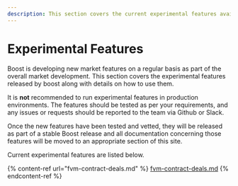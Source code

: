 ```yaml
---
description: This section covers the current experimental features available in Boost
---
```


# Experimental Features

Boost is developing new market features on a regular basis as part of the overall market development. This section covers the experimental features released by boost along with details on how to use them.

It is **not** recommended to run experimental features in production environments. The features should be tested as per your requirements, and any issues or requests should be reported to the team via Github or Slack.

Once the new features have been tested and vetted, they will be released as part of a stable Boost release and all documentation concerning those features will be moved to an appropriate section of this site.

Current experimental features are listed below.

{% content-ref url="fvm-contract-deals.md" %}
[fvm-contract-deals.md](fvm-contract-deals.md)
{% endcontent-ref %}
